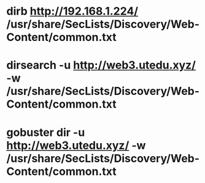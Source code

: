 # dirb http://192.168.1.224/ /usr/share/SecLists/Discovery/Web-Content/common.txt

# dirsearch -u http://web3.utedu.xyz/ -w /usr/share/SecLists/Discovery/Web-Content/common.txt

# gobuster dir -u http://web3.utedu.xyz/ -w /usr/share/SecLists/Discovery/Web-Content/common.txt
